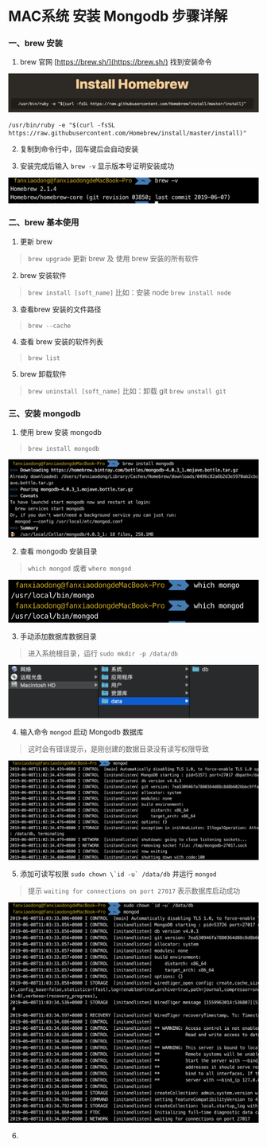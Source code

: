 # MAC系统 安装 Mongodb 步骤详解

### 一、brew 安装

1. brew 官网 [https://brew.sh/](https://brew.sh/) 找到安装命令
  	
![brew安装命令](https://github.com/xiaodongicon/install-mongodb-for-Mac/blob/master/WechatIMG283.png)

```
/usr/bin/ruby -e "$(curl -fsSL https://raw.githubusercontent.com/Homebrew/install/master/install)"
```
	
2. 复制到命令行中，回车键后会自动安装

3. 安装完成后输入 `brew -v` 显示版本号证明安装成功

![安装成功](https://github.com/xiaodongicon/install-mongodb-for-Mac/blob/master/WX20190608-122642%402x.png)

### 二、brew 基本使用

1. 更新 brew

>`brew upgrade` 更新 brew 及 使用 brew 安装的所有软件

2. brew 安装软件

>`brew install [soft_name]`  比如：安装 node `brew install node`

3. 查看brew 安装的文件路径

>`brew --cache`

4. 查看 brew 安装的软件列表

>`brew list`

5. brew 卸载软件

>`brew uninstall [soft_name]` 比如：卸载 git `brew unstall git`

### 三、安装 mongodb

1. 使用 brew 安装 mongodb

>`brew install mongodb`

![brew 安装 mongodb](https://github.com/xiaodongicon/install-mongodb-for-Mac/blob/master/WX20190608-124720%402x.png)

2. 查看 mongodb 安装目录

>`which mongod` 或者 `where mongod`

![mongodb安装目录](https://github.com/xiaodongicon/install-mongodb-for-Mac/blob/master/WX20190608-174930%402x.png)

3. 手动添加数据库数据目录

>进入系统根目录，运行 `sudo mkdir -p /data/db` 

![数据库数据目录](https://github.com/xiaodongicon/install-mongodb-for-Mac/blob/master/WX20190608-175358%402x.png)

4. 输入命令 `mongod` 启动 Mongodb 数据库

> 这时会有错误提示，是刚创建的数据目录没有读写权限导致

![未授权的数据目录](https://github.com/xiaodongicon/install-mongodb-for-Mac/blob/master/WX20190608-175935%402x.png)

5. 添加可读写权限 ``sudo chown \`id -u` /data/db`` 并运行 `mongod`

> 提示 `waiting for connections on port 27017` 表示数据库启动成功

![启动成功](https://github.com/xiaodongicon/install-mongodb-for-Mac/blob/master/WX20190608-180518%402x.png)

6.


